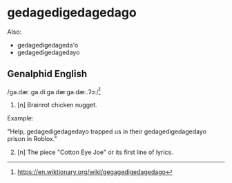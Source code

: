 # gedagedigedagedago

Also:
* gedagedigedageda'o
* gedagedigedagedayo

## Genalphid English

/ɡə.dæː.ɡə.diːɡə.dæːɡə.dæː.ʔɔː/[^1]

1. [n] Brainrot chicken nugget.

Example:

"Help, gedagedigedagedayo trapped us in their gedagedigedagedayo prison in Roblox."

2. [n] The piece "Cotton Eye Joe" or its first line of lyrics.

[^1]: <https://en.wiktionary.org/wiki/gegagedigedagedago>
